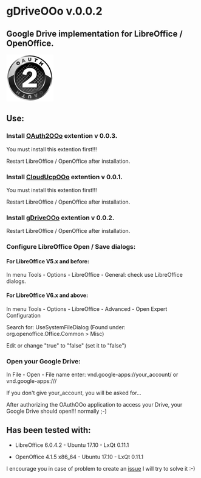 # gDriveOOo v.0.0.2

## Google Drive implementation for LibreOffice / OpenOffice.

![gDriveOOo screenshot](gDrive.png)

## Use:

### Install [OAuth2OOo](https://github.com/prrvchr/OAuth2OOo/raw/master/OAuth2OOo.oxt) extention v 0.0.3.

You must install this extention first!!!

Restart LibreOffice / OpenOffice after installation.

### Install [CloudUcpOOo](https://github.com/prrvchr/CloudUcpOOo/raw/master/CloudUcpOOo.oxt) extention v 0.0.1.

You must install this extention first!!!

Restart LibreOffice / OpenOffice after installation.

### Install [gDriveOOo](https://github.com/prrvchr/gDriveOOo/raw/master/gDriveOOo.oxt) extention v 0.0.2.

Restart LibreOffice / OpenOffice after installation.

### Configure LibreOffice Open / Save dialogs:

#### For LibreOffice V5.x and before:

In menu Tools - Options - LibreOffice - General: check use LibreOffice dialogs.

#### For LibreOffice V6.x and above:

In menu Tools - Options - LibreOffice - Advanced - Open Expert Configuration

Search for: UseSystemFileDialog (Found under: org.openoffice.Office.Common > Misc)

Edit or change "true" to "false" (set it to "false")

### Open your Google Drive:

In File - Open - File name enter: vnd.google-apps://your_account/ or vnd.google-apps:///

If you don't give your_account, you will be asked for...

After authorizing the OAuthOOo application to access your Drive, your Google Drive should open!!! normally  ;-)

## Has been tested with:

* LibreOffice 6.0.4.2 - Ubuntu 17.10 -  LxQt 0.11.1

* OpenOffice 4.1.5 x86_64 - Ubuntu 17.10 - LxQt 0.11.1

I encourage you in case of problem to create an [issue](https://github.com/prrvchr/gDriveOOo/issues/new)
I will try to solve it :-)
